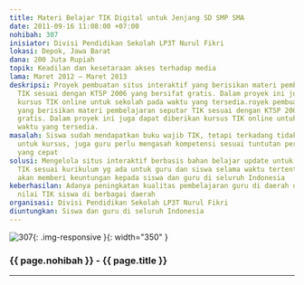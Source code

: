 ```yaml
---
title: Materi Belajar TIK Digital untuk Jenjang SD SMP SMA
date: 2011-09-16 11:08:00 +07:00
nohibah: 307
inisiator: Divisi Pendidikan Sekolah LP3T Nurul Fikri
lokasi: Depok, Jawa Barat
dana: 200 Juta Rupiah
topik: Keadilan dan kesetaraan akses terhadap media
lama: Maret 2012 – Maret 2013
deskripsi: Proyek pembuatan situs interaktif yang berisikan materi pembelajaran seputar
  TIK sesuai dengan KTSP 2006 yang bersifat gratis. Dalam proyek ini juga dapat diberikan
  kursus TIK online untuk sekolah pada waktu yang tersedia.royek pembuatan situs interaktif
  yang berisikan materi pembelajaran seputar TIK sesuai dengan KTSP 2006 yang bersifat
  gratis. Dalam proyek ini juga dapat diberikan kursus TIK online untuk sekolah pada
  waktu yang tersedia.
masalah: Siswa sudah mendapatkan buku wajib TIK, tetapi terkadang tidak memilki waktu
  untuk kursus, juga guru perlu mengasah kompetensi sesuai tuntutan perubahan TIK
  yang cepat
solusi: Mengelola situs interaktif berbasis bahan belajar update untuk ekstakurikuler
  TIK sesuai kurikulum yg ada untuk guru dan siswa selama waktu tertentu. Proyek ini
  akan memberi keuntungan kepada siswa dan guru di seluruh Indonesia
keberhasilan: Adanya peningkatan kualitas pembelajaran guru di daerah dan peningkatan
  nilai TIK siswa di berbagai daerah
organisasi: Divisi Pendidikan Sekolah LP3T Nurul Fikri
diuntungkan: Siswa dan guru di seluruh Indonesia
---
```


![307](/static/img/hibahcmb/307.png){: .img-responsive }{: width="350" }

### {{ page.nohibah }} - {{ page.title }}

---
